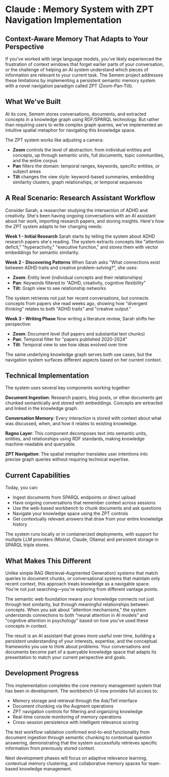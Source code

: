 # Claude : Memory System with ZPT Navigation Implementation

## Context-Aware Memory That Adapts to Your Perspective

If you've worked with large language models, you've likely experienced the frustration of context windows that forget earlier parts of your conversation, or the challenge of helping an AI system understand which pieces of information are relevant to your current task. The Semem project addresses these limitations by implementing a persistent semantic memory system with a novel navigation paradigm called ZPT (Zoom-Pan-Tilt).

## What We've Built

At its core, Semem stores conversations, documents, and extracted concepts in a knowledge graph using RDF/SPARQL technology. But rather than requiring users to write complex graph queries, we've implemented an intuitive spatial metaphor for navigating this knowledge space.

The ZPT system works like adjusting a camera:

- **Zoom** controls the level of abstraction: from individual entities and concepts, up through semantic units, full documents, topic communities, and the entire corpus
- **Pan** filters the domain: temporal ranges, keywords, specific entities, or subject areas
- **Tilt** changes the view style: keyword-based summaries, embedding similarity clusters, graph relationships, or temporal sequences

## A Real Scenario: Research Assistant Workflow

Consider Sarah, a researcher studying the intersection of ADHD and creativity. She's been having ongoing conversations with an AI assistant about her work, importing research papers, and storing insights. Here's how the ZPT system adapts to her changing needs:

**Week 1 - Initial Research**
Sarah starts by telling the system about ADHD research papers she's reading. The system extracts concepts like "attention deficit," "hyperactivity," "executive function," and stores them with vector embeddings for semantic similarity.

**Week 2 - Discovering Patterns** 
When Sarah asks "What connections exist between ADHD traits and creative problem-solving?", she uses:
- **Zoom**: Entity level (individual concepts and their relationships)
- **Pan**: Keywords filtered to "ADHD, creativity, cognitive flexibility"
- **Tilt**: Graph view to see relationship networks

The system retrieves not just her recent conversations, but connects concepts from papers she read weeks ago, showing how "divergent thinking" relates to both "ADHD traits" and "creative output."

**Week 3 - Writing Phase**
Now writing a literature review, Sarah shifts her perspective:
- **Zoom**: Document level (full papers and substantial text chunks)
- **Pan**: Temporal filter for "papers published 2020-2024"
- **Tilt**: Temporal view to see how ideas evolved over time

The same underlying knowledge graph serves both use cases, but the navigation system surfaces different aspects based on her current context.

## Technical Implementation

The system uses several key components working together:

**Document Ingestion**: Research papers, blog posts, or other documents get chunked semantically and stored with embeddings. Concepts are extracted and linked in the knowledge graph.

**Conversation Memory**: Every interaction is stored with context about what was discussed, when, and how it relates to existing knowledge.

**Ragno Layer**: This component decomposes text into semantic units, entities, and relationships using RDF standards, making knowledge machine-readable and queryable.

**ZPT Navigation**: The spatial metaphor translates user intentions into precise graph queries without requiring technical expertise.

## Current Capabilities

Today, you can:
- Ingest documents from SPARQL endpoints or direct upload
- Have ongoing conversations that remember context across sessions
- Use the web-based workbench to chunk documents and ask questions
- Navigate your knowledge space using the ZPT controls
- Get contextually relevant answers that draw from your entire knowledge history

The system runs locally or in containerized deployments, with support for multiple LLM providers (Mistral, Claude, Ollama) and persistent storage in SPARQL triple stores.

## What Makes This Different

Unlike simple RAG (Retrieval-Augmented Generation) systems that match queries to document chunks, or conversational systems that maintain only recent context, this approach treats knowledge as a navigable space. You're not just searching—you're exploring from different vantage points.

The semantic web foundation means your knowledge connects not just through text similarity, but through meaningful relationships between concepts. When you ask about "attention mechanisms," the system understands connections to both "neural attention in AI models" and "cognitive attention in psychology" based on how you've used these concepts in context.

The result is an AI assistant that grows more useful over time, building a persistent understanding of your interests, expertise, and the conceptual frameworks you use to think about problems. Your conversations and documents become part of a queryable knowledge space that adapts its presentation to match your current perspective and goals.

## Development Progress

This implementation completes the core memory management system that has been in development. The workbench UI now provides full access to:

- Memory storage and retrieval through the Ask/Tell interface
- Document chunking via the Augment operations
- ZPT navigation controls for filtering and organizing knowledge
- Real-time console monitoring of memory operations
- Cross-session persistence with intelligent relevance scoring

The test workflow validation confirmed end-to-end functionality from document ingestion through semantic chunking to contextual question answering, demonstrating that the system successfully retrieves specific information from previously stored context.

Next development phases will focus on adaptive relevance learning, contextual memory clustering, and collaborative memory spaces for team-based knowledge management.